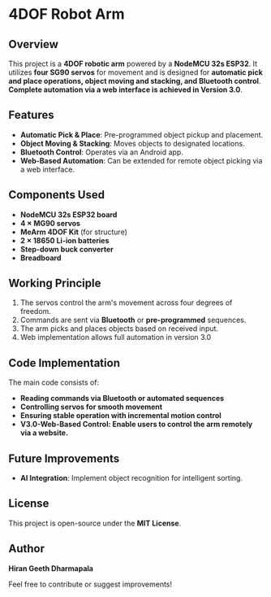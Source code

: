 # 4DOF Robot Arm

## Overview
This project is a **4DOF robotic arm** powered by a **NodeMCU 32s ESP32**. It utilizes **four SG90 servos** for movement and is designed for **automatic pick and place operations, object moving and stacking, and Bluetooth control**. **Complete automation via a web interface is achieved in Version 3.0**.

## Features
- **Automatic Pick & Place**: Pre-programmed object pickup and placement.
- **Object Moving & Stacking**: Moves objects to designated locations.
- **Bluetooth Control**: Operates via an Android app.
- **Web-Based Automation**: Can be extended for remote object picking via a web interface.

## Components Used
- **NodeMCU 32s ESP32 board**
- **4 × MG90 servos**
- **MeArm 4DOF Kit** (for structure)
- **2 × 18650 Li-ion batteries**
- **Step-down buck converter**
- **Breadboard**

## Working Principle
1. The servos control the arm's movement across four degrees of freedom.
2. Commands are sent via **Bluetooth** or **pre-programmed** sequences.
3. The arm picks and places objects based on received input.
4. Web implementation allows full automation in version 3.0

## Code Implementation
The main code consists of:
- **Reading commands via Bluetooth or automated sequences**
- **Controlling servos for smooth movement**
- **Ensuring stable operation with incremental motion control**
- **V3.0-Web-Based Control: Enable users to control the arm remotely via a website.**

## Future Improvements

- **AI Integration**: Implement object recognition for intelligent sorting.

## License
This project is open-source under the **MIT License**.

## Author
**Hiran Geeth Dharmapala**

Feel free to contribute or suggest improvements!

